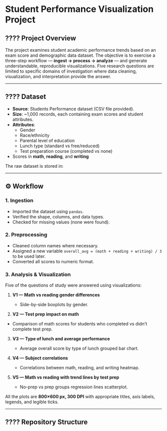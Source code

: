 # Student Performance Visualization Project

## ???? Project Overview
The project examines student academic performance trends based on an exam score and demographic data dataset.
The objective is to exercise a three-step workflow — **ingest → process → analyze** — and generate understandable, reproducible visualizations.
Five research questions are limited to specific domains of investigation where data cleaning, visualization, and interpretation provide the answer.

---
## ???? Dataset
- **Source**: Students Performance dataset (CSV file provided).  
- **Size**: ~1,000 records, each containing exam scores and student attributes.  
- **Attributes**:
  - Gender  
  - Race/ethnicity  
  - Parental level of education  
  - Lunch type (standard vs free/reduced)  
  - Test preparation course (completed vs none)
- Scores in **math**, **reading**, and **writing**  

The raw dataset is stored in:  

---

## ⚙️ Workflow

### 1. Ingestion
- Imported the dataset using `pandas`.  
- Verified the shape, columns, and data types.  
- Checked for missing values (none were found).  

### 2. Preprocessing
- Cleaned column names where necessary.
- Assigned a new variable `overall_avg = (math + reading + writing) / 3` to be used later.
- Converted all scores to numeric format.

### 3. Analysis & Visualization
Five of the questions of study were answered using visualizations:

1. **V1 — Math vs reading gender differences**
   - Side-by-side boxplots by gender.

2. **V2 — Test prep impact on math**
- Comparison of math scores for students who completed vs didn't complete test prep.

3. **V3 — Type of lunch and average performance**
   - Average overall score by type of lunch grouped bar chart.

4. **V4 — Subject correlations**
   - Correlations between math, reading, and writing heatmap.

5. **V5 — Math vs reading with trend lines by test prep**
   - No-prep vs prep groups regression lines scatterplot.

All the plots are **800×600 px, 300 DPI** with appropriate titles, axis labels, legends, and legible ticks.

---

## ???? Repository Structure
